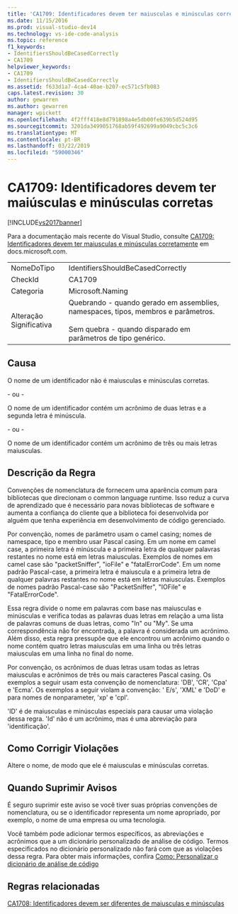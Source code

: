 ```yaml
---
title: 'CA1709: Identificadores devem ter maiusculas e minúsculas corretamente | Microsoft Docs'
ms.date: 11/15/2016
ms.prod: visual-studio-dev14
ms.technology: vs-ide-code-analysis
ms.topic: reference
f1_keywords:
- IdentifiersShouldBeCasedCorrectly
- CA1709
helpviewer_keywords:
- CA1709
- IdentifiersShouldBeCasedCorrectly
ms.assetid: f633d1a7-4ca4-40ae-b207-ec571c5fb083
caps.latest.revision: 30
author: gewarren
ms.author: gewarren
manager: wpickett
ms.openlocfilehash: 4f2fff418e8d791898a4e5db00fe639b5d524d95
ms.sourcegitcommit: 3201da3499051768ab59f492699a9049cbc5c3c6
ms.translationtype: MT
ms.contentlocale: pt-BR
ms.lasthandoff: 03/22/2019
ms.locfileid: "59000346"
---
```

# <a name="ca1709-identifiers-should-be-cased-correctly"></a>CA1709: Identificadores devem ter maiúsculas e minúsculas corretas
[!INCLUDE[vs2017banner](../includes/vs2017banner.md)]

Para a documentação mais recente do Visual Studio, consulte [CA1709: Identificadores devem ter maiusculas e minúsculas corretamente](https://docs.microsoft.com/visualstudio/code-quality/ca1709-identifiers-should-be-cased-correctly) em docs.microsoft.com.  
  
|||  
|-|-|  
|NomeDoTipo|IdentifiersShouldBeCasedCorrectly|  
|CheckId|CA1709|  
|Categoria|Microsoft.Naming|  
|Alteração Significativa|Quebrando - quando gerado em assemblies, namespaces, tipos, membros e parâmetros.<br /><br /> Sem quebra - quando disparado em parâmetros de tipo genérico.|  
  
## <a name="cause"></a>Causa  
 O nome de um identificador não é maiusculas e minúsculas corretas.  
  
 \- ou -  
  
 O nome de um identificador contém um acrônimo de duas letras e a segunda letra é minúscula.  
  
 \- ou -  
  
 O nome de um identificador contém um acrônimo de três ou mais letras maiusculas.  
  
## <a name="rule-description"></a>Descrição da Regra  
 Convenções de nomenclatura de fornecem uma aparência comum para bibliotecas que direcionam o common language runtime. Isso reduz a curva de aprendizado que é necessário para novas bibliotecas de software e aumenta a confiança do cliente que a biblioteca foi desenvolvida por alguém que tenha experiência em desenvolvimento de código gerenciado.  
  
 Por convenção, nomes de parâmetro usam o camel casing; nomes de namespace, tipo e membro usar Pascal casing. Em um nome em camel case, a primeira letra é minúscula e a primeira letra de qualquer palavras restantes no nome está em letras maiusculas. Exemplos de nomes em camel case são "packetSniffer", "ioFile" e "fatalErrorCode". Em um nome padrão Pascal-case, a primeira letra é maiuscula e a primeira letra de qualquer palavras restantes no nome está em letras maiusculas. Exemplos de nomes padrão Pascal-case são "PacketSniffer", "IOFile" e "FatalErrorCode".  
  
 Essa regra divide o nome em palavras com base nas maiusculas e minúsculas e verifica todas as palavras duas letras em relação a uma lista de palavras comuns de duas letras, como "In" ou "My". Se uma correspondência não for encontrada, a palavra é considerada um acrônimo. Além disso, esta regra pressupõe que ele encontrou um acrônimo quando o nome contém quatro letras maiusculas em uma linha ou três letras maiusculas em uma linha no final do nome.  
  
 Por convenção, os acrônimos de duas letras usam todas as letras maiusculas e acrônimos de três ou mais caracteres Pascal casing. Os exemplos a seguir usam esta convenção de nomenclatura: 'DB', 'CR', 'Cpa' e 'Ecma'. Os exemplos a seguir violam a convenção: ' E/s', 'XML' e 'DoD' e para nomes de nonparameter, 'xp' e 'cpl'.  
  
 'ID' é de maiusculas e minúsculas especiais para causar uma violação dessa regra. 'Id' não é um acrônimo, mas é uma abreviação para 'identificação'.  
  
## <a name="how-to-fix-violations"></a>Como Corrigir Violações  
 Altere o nome, de modo que ele é maiusculas e minúsculas corretas.  
  
## <a name="when-to-suppress-warnings"></a>Quando Suprimir Avisos  
 É seguro suprimir este aviso se você tiver suas próprias convenções de nomenclatura, ou se o identificador representa um nome apropriado, por exemplo, o nome de uma empresa ou uma tecnologia.  
  
 Você também pode adicionar termos específicos, as abreviações e acrônimos que a um dicionário personalizado de análise de código. Termos especificados no dicionário personalizado não fará com que as violações dessa regra. Para obter mais informações, confira [Como: Personalizar o dicionário de análise de código](../code-quality/how-to-customize-the-code-analysis-dictionary.md)  
  
## <a name="related-rules"></a>Regras relacionadas  
 [CA1708: Identificadores devem ser diferentes de maiusculas e minúsculas](../code-quality/ca1708-identifiers-should-differ-by-more-than-case.md)
